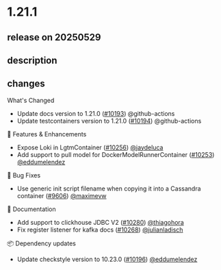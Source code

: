 # 1.21.1

## release on 20250529

## description

## changes

What's Changed

* Update docs version to 1.21.0 (<a class="issue-link js-issue-link" data-error-text="Failed to load title" data-id="3015477406" data-permission-text="Title is private" data-url="https://github.com/testcontainers/testcontainers-java/issues/10193" data-hovercard-type="pull_request" data-hovercard-url="/testcontainers/testcontainers-java/pull/10193/hovercard" href="https://github.com/testcontainers/testcontainers-java/pull/10193">#10193</a>) @github-actions
* Update testcontainers version to 1.21.0 (<a class="issue-link js-issue-link" data-error-text="Failed to load title" data-id="3015477412" data-permission-text="Title is private" data-url="https://github.com/testcontainers/testcontainers-java/issues/10194" data-hovercard-type="pull_request" data-hovercard-url="/testcontainers/testcontainers-java/pull/10194/hovercard" href="https://github.com/testcontainers/testcontainers-java/pull/10194">#10194</a>) @github-actions

🚀 Features & Enhancements

* Expose Loki in LgtmContainer (<a class="issue-link js-issue-link" data-error-text="Failed to load title" data-id="3044428815" data-permission-text="Title is private" data-url="https://github.com/testcontainers/testcontainers-java/issues/10256" data-hovercard-type="pull_request" data-hovercard-url="/testcontainers/testcontainers-java/pull/10256/hovercard" href="https://github.com/testcontainers/testcontainers-java/pull/10256">#10256</a>) <a class="user-mention notranslate" data-hovercard-type="user" data-hovercard-url="/users/jaydeluca/hovercard" data-octo-click="hovercard-link-click" data-octo-dimensions="link_type:self" href="https://github.com/jaydeluca">@jaydeluca</a>
* Add support to pull model for DockerModelRunnerContainer (<a class="issue-link js-issue-link" data-error-text="Failed to load title" data-id="3040903156" data-permission-text="Title is private" data-url="https://github.com/testcontainers/testcontainers-java/issues/10253" data-hovercard-type="pull_request" data-hovercard-url="/testcontainers/testcontainers-java/pull/10253/hovercard" href="https://github.com/testcontainers/testcontainers-java/pull/10253">#10253</a>) <a class="user-mention notranslate" data-hovercard-type="user" data-hovercard-url="/users/eddumelendez/hovercard" data-octo-click="hovercard-link-click" data-octo-dimensions="link_type:self" href="https://github.com/eddumelendez">@eddumelendez</a>

🐛 Bug Fixes

* Use generic init script filename when copying it into a Cassandra container (<a class="issue-link js-issue-link" data-error-text="Failed to load title" data-id="2724572873" data-permission-text="Title is private" data-url="https://github.com/testcontainers/testcontainers-java/issues/9606" data-hovercard-type="pull_request" data-hovercard-url="/testcontainers/testcontainers-java/pull/9606/hovercard" href="https://github.com/testcontainers/testcontainers-java/pull/9606">#9606</a>) <a class="user-mention notranslate" data-hovercard-type="user" data-hovercard-url="/users/maximevw/hovercard" data-octo-click="hovercard-link-click" data-octo-dimensions="link_type:self" href="https://github.com/maximevw">@maximevw</a>

📖 Documentation

* Add support to clickhouse JDBC V2 (<a class="issue-link js-issue-link" data-error-text="Failed to load title" data-id="3097181322" data-permission-text="Title is private" data-url="https://github.com/testcontainers/testcontainers-java/issues/10280" data-hovercard-type="pull_request" data-hovercard-url="/testcontainers/testcontainers-java/pull/10280/hovercard" href="https://github.com/testcontainers/testcontainers-java/pull/10280">#10280</a>) <a class="user-mention notranslate" data-hovercard-type="user" data-hovercard-url="/users/thiagohora/hovercard" data-octo-click="hovercard-link-click" data-octo-dimensions="link_type:self" href="https://github.com/thiagohora">@thiagohora</a>
* Fix register listener for kafka docs (<a class="issue-link js-issue-link" data-error-text="Failed to load title" data-id="3072069877" data-permission-text="Title is private" data-url="https://github.com/testcontainers/testcontainers-java/issues/10268" data-hovercard-type="pull_request" data-hovercard-url="/testcontainers/testcontainers-java/pull/10268/hovercard" href="https://github.com/testcontainers/testcontainers-java/pull/10268">#10268</a>) <a class="user-mention notranslate" data-hovercard-type="user" data-hovercard-url="/users/julianladisch/hovercard" data-octo-click="hovercard-link-click" data-octo-dimensions="link_type:self" href="https://github.com/julianladisch">@julianladisch</a>

📦 Dependency updates

* Update checkstyle version to 10.23.0 (<a class="issue-link js-issue-link" data-error-text="Failed to load title" data-id="3018434344" data-permission-text="Title is private" data-url="https://github.com/testcontainers/testcontainers-java/issues/10196" data-hovercard-type="pull_request" data-hovercard-url="/testcontainers/testcontainers-java/pull/10196/hovercard" href="https://github.com/testcontainers/testcontainers-java/pull/10196">#10196</a>) <a class="user-mention notranslate" data-hovercard-type="user" data-hovercard-url="/users/eddumelendez/hovercard" data-octo-click="hovercard-link-click" data-octo-dimensions="link_type:self" href="https://github.com/eddumelendez">@eddumelendez</a>

